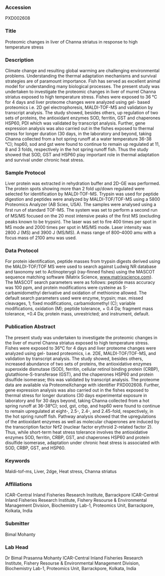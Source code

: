 ### Accession
PXD002608

### Title
Proteomic changes in liver of Channa striatus in response to high temperature stress

### Description
Climate change and resulting global warming are challenging environmental problems. Understanding the thermal adaptation mechanisms and survival strategies are of paramount importance. Fish has served as excellent animal model for understanding many biological processes. The present study was undertaken to investigate the proteomic changes in liver of murrel Channa striatus exposed to high temperature stress. Fishes were exposed to 36 °C for 4 days and liver proteome changes were analyzed using gel- based proteomics i.e. 2D gel electrophoresis, MALDI-TOF-MS and validation by transcript analysis. The study showed, besides others, up regulation of two sets of proteins, the antioxidant enzymes SOD, ferritin, GST and chaperones HSP60, PDI which was validated by transcript analysis. Further, gene expression analysis was also carried out in the fishes exposed to thermal stress for longer duration (30 days, in the laboratory and beyond, taking Channa collected from a hot spring runoff at a water temperature 36-38 °C); hsp60, sod and gst were found to continue to remain up regulated at 11, 8 and 3 folds, respectively in the hot spring runoff fish. Thus the study showed that SOD, GST and HSP60 play important role in thermal adaptation and survival under chronic heat stress.

### Sample Protocol
Liver protein was extracted  in rehydration buffer  and 2D-GE was performed. The protein spots showing more than 2 fold up/down regulated were selected for identification by MALDI-TOF-MS. Trypsin was used for peptide digestion and peptides were analyzed by MALDI-TOF/TOF-MS using a 5800 Proteomics Analyzer (AB Sciex, USA). The samples were analysed using a ﬁrst run of standard TOF-MS. The system was set to perform a second run of  MS/MS focused on the 20 most intensive peaks of the ﬁrst MS (excluding peaks known to be trypsin). The laser was set to ﬁre 400 times per spot in MS mode and 2000 times per spot in MS/MS mode. Laser intensity was 2800 J (MS) and 3900 J (MS/MS). A mass range of 800–4000 amu with a focus mass of 2100 amu was used.

### Data Protocol
For protein identification, peptide masses from trypsin digests derived using the MALDI-TOF/TOF MS were used to search against Ludwig NR database and taxonomy set to Actinopterygii (ray-finned fishes) using the MASCOT sequence matching software (Matrix Science, www.matrixscience.com). The MASCOT search parameters were as follows: peptide mass accuracy was 100 ppm, and protein modifications were cysteine as S-carbamidomethyl derivative and oxidation of methionine allowed. The default search parameters used were enzyme, trypsin; max. missed cleavages, 1; fixed modifications, carbamidomethyl (C); variable modifications, oxidation (M); peptide tolerance, + 0.4 Da; fragment mass tolerance, +0.4 Da; protein mass, unrestricted; and instrument, default.

### Publication Abstract
The present study was undertaken to investigate the proteomic changes in the liver of murrel Channa striatus exposed to high temperature stress. Fishes were exposed to 36&#xb0;C for 4 days and liver proteome changes were analyzed using gel- based proteomics, i.e. 2DE, MALDI-TOF/TOF-MS, and validation by transcript analysis. The study showed, besides others, increased abundance of two sets of proteins, the antioxidative enzymes superoxide dismutase (SOD), ferritin, cellular retinol binding protein (CRBP), glutathione-S-transferase (GST), and the chaperones HSP60 and protein disulfide isomerase; this was validated by transcript analysis. The proteome data are available via ProteomeXchange with identifier PXD002608. Further, gene expression analysis was also carried out in the fishes exposed to thermal stress for longer durations (30 days experimental exposure in laboratory and for 30 days beyond, taking Channa collected from a hot spring runoff at 36-38&#xb0;C); sod, gst, crbp, and hsp60 were found to continue to remain upregulated at eight-, 2.5-, 2.4-, and 2.45-fold, respectively, in the hot spring runoff fish. Pathway analysis showed that the upregulations of the antioxidant enzymes as well as molecular chaperones are induced by the transcription factor Nrf2 (nuclear factor erythroid 2-related factor 2). Thus, while short-term heat stress tolerance involves the antioxidative enzymes SOD, ferritin, CRBP, GST, and chaperones HSP60 and protein disulfide isomerase, adaptation under chronic heat stress is associated with SOD, CRBP, GST, and HSP60.

### Keywords
Maldi-tof-ms, Liver, 2dge, Heat stress, Channa striatus

### Affiliations
ICAR-Central Inland Fisheries Research Institute, Barrackpore
ICAR-Central Inland Fisheries Research Institute, Fishery Resourse & Environmental Management Division, Biochemistry Lab-1, Proteomics Unit, Barrackpore, Kolkata, India

### Submitter
Bimal Mohanty

### Lab Head
Dr Bimal Prasanna Mohanty
ICAR-Central Inland Fisheries Research Institute, Fishery Resourse & Environmental Management Division, Biochemistry Lab-1, Proteomics Unit, Barrackpore, Kolkata, India


